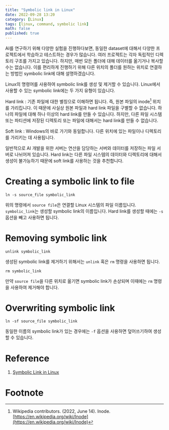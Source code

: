 ```yaml
---
title: "Symbolic link in Linux"
date: 2022-09-28 13:20
category: [Linux]
tags: [linux, command, symbolic link]
math: false
published: true
---
```


AI를 연구하기 위해 다양한 실험을 진행하다보면, 동일한 dataset에 대해서 다양한 프로젝트에서 학습하고 테스트하는 경우가 많습니다. 여러 프로젝트는 각자 독립적인 디렉토리 구조를 가지고 있습니다. 하지만, 매번 모든 폴더에 대해 데이터를 옮기거나 복사할 수는 없습니다. 이를 편리하게 진행하기 위해 다른 위치의 폴더를 원하는 위치로 연결하는 방법인 symbolic link에 대해 설명하겠습니다.

Linux의 명령어를 사용하여 symbolic link를 생성 및 제거할 수 있습니다. Linux에서 사용할 수 있는 symbolic link에는 두 가지 유형이 있습니다.

Hard link
: 기존 파일에 대한 별칭으로 이해하면 됩니다. 즉, 원본 파일의 inode[^inode] 위치를 가리킵니다. 이 때문에 사실상 원본 파일과 hard link 파일을 구별할 수 없습니다. 하나의 파일에 대해 하나 이상의 hard link를 만들 수 있습니다. 하지만, 다른 파일 시스템 또는 파티션에 저장된 디렉토리 또는 파일에 대해서는 hard link를 만들 수 없습니다.

Soft link
: Windows의 바로 가기와 동일합니다. 다른 위치에 있는 파일이나 디렉토리를 가리키는 데 사용됩니다.

일반적으로 AI 개발을 위한 서버는 연산을 담당하는 서버와 데이터를 저장하는 파일 서버로 나뉘어져 있습니다. Hard link는 다른 파일 시스템의 데이터와 디렉토리에 대해서 생성이 불가능하기 때문에 soft link를 사용하는 것을 추천합니다.

# Creating a symbolic link to file

```shell
ln -s source_file symbolic_link
```

위의 명령에서 `source file`은 연결할 Linux 시스템의 파일 이름입니다. `symbolic_link`는 생성할 symbolic link의 이름입니다. Hard link를 생성할 때에는 `-s` 옵션을 빼고 사용하면 됩니다. 

# Removing symbolic link

```shell
unlink symbolic_link
```

생성된 symbolic link를 제거하기 위해서는 `unlink` 혹은 `rm` 명령을 사용하면 됩니다.

```shell
rm symbolic_link
```

만약 `source file`을 다른 위치로 옮기면 symbolic link가 손상되며 이때에는 `rm` 명령을 사용하여 제거해야 합니다.

# Overwriting symbolic link

```shell
ln -sf source_file symbolic_link
```

동일한 이름의 symbolic link가 있는 경우에는 `-f` 옵션을 사용하면  덮어쓰기하여 생성할 수 있습니다.

# Reference

1. [Symbolic Link in Linux](https://linuxhint.com/symbolic-link-linux/)

# Footnote

[^inode]: Wikipedia contributors. (2022, June 14). Inode. [https://en.wikipedia.org/wiki/Inode](https://en.wikipedia.org/wiki/Inode)